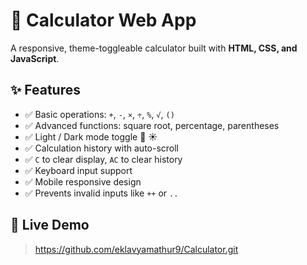 # 🧮 Calculator Web App

A responsive, theme-toggleable calculator built with **HTML, CSS, and JavaScript**.

## ✨ Features

- ✅ Basic operations: `+`, `-`, `×`, `÷`, `%`, `√`, `()`
- ✅ Advanced functions: square root, percentage, parentheses
- ✅ Light / Dark mode toggle 🌙 ☀️
- ✅ Calculation history with auto-scroll
- ✅ `C` to clear display, `AC` to clear history
- ✅ Keyboard input support
- ✅ Mobile responsive design
- ✅ Prevents invalid inputs like `++` or `..`

## 🚀 Live Demo

> https://github.com/eklavyamathur9/Calculator.git

